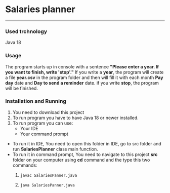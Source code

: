 # Salaries planner
___
### Used trchnology
Java 18
### Usage
The program starts up in console 
with a sentence **"Please enter a year. If you want to finish, write 'stop'."**
If you write a **year**, the program will create a file **year.csv** in the program folder
and then will fill it with each month **Pay day** date and **Day to send a reminder** date. if you write **stop**, the program will be finished.
### Installation and Running
1. You need to download this project
2. To run program you have to have Java 18 or newer installed.
3. To run program you can use:    
    * Your IDE
    * Your command prompt
* To run it in IDE, You need to open this folder in IDE, go to src folder and
run **SalariesPlanner** class main function.
* To run it in command prompt, You need to navigate to this project **src** folder on your computer using **cd** command
and the type this two commands:
    1.     javac SalariesPanner.java
  2.     java SalariesPanner.java
